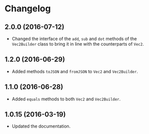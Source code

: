 # Changelog

## 2.0.0 (2016-07-12)

* Changed the interface of the `add`, `sub` and `dot` methods of the `Vec2Builder` class to bring it in line with the counterparts of `Vec2`.

## 1.2.0 (2016-06-29)

* Added methods `toJSON` and `fromJSON` to `Vec2` and `Vec2Builder`.

## 1.1.0 (2016-06-28)

* Added `equals` methods to both `Vec2` and `Vec2Builder`.

## 1.0.15 (2016-03-19)

* Updated the documentation.